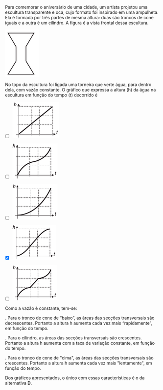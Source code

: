 

Para comemorar o aniversário de uma cidade, um artista projetou uma escultura transparente e oca, cujo formato foi inspirado em uma ampulheta. Ela é formada por três partes de mesma altura: duas são troncos de cone iguais e a outra é um cilindro. A figura é a vista frontal dessa escultura.

![](6fde3235-0f24-ce4b-74bd-c35b9bdf6d0d.png)

No topo da escultura foi ligada uma torneira que verte água, para dentro dela, com vazão constante. O gráfico que expressa a altura (h) da água na escultura em função do tempo (t) decorrido é



- [ ] ![](46b38ad3-e695-fe6c-964b-bd569c65fd93.png)
- [ ] ![](0dafc49a-4c9f-87e0-5189-7169618d68a9.png)
- [ ] ![](eb27a10c-5c66-f82c-9fb2-d57029ec85de.png)
- [x] ![](72bb027a-df21-857e-93c4-f7264fc5b5e9.png)
- [ ] ![](a189fdff-ce1c-a423-b588-cbccb5882588.png)


Como a vazão é constante, tem-se:

. Para o tronco de cone de “baixo”, as áreas das secções transversais são decrescentes. Portanto a altura h aumenta cada vez mais “rapidamente”, em função do tempo.

. Para o cilindro, as áreas das secções transversais são crescentes. Portanto a altura h aumenta com a taxa de variação constante, em função do tempo.

. Para o tronco de cone de "cima", as áreas das secções transversais são crescentes. Portanto a altura h aumenta cada vez mais "lentamente", em função do tempo.

Dos gráficos apresentados, o único com essas características é o da alternativa **D**.
